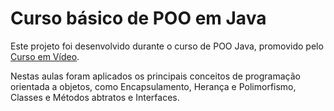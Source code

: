 # Curso básico de POO em Java

Este projeto foi desenvolvido durante o curso de POO Java, promovido pelo [Curso em Vídeo](https://www.cursoemvideo.com).

Nestas aulas foram aplicados os principais conceitos de programação orientada a objetos, como Encapsulamento, Herança e Polimorfismo, Classes e Métodos abtratos e Interfaces.
